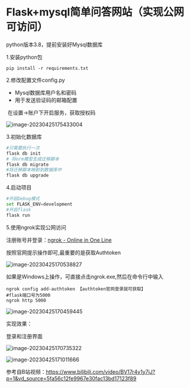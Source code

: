 # Flask+mysql简单问答网站（实现公网可访问）

python版本3.8，提前安装好Mysql数据库

1.安装python包

```
pip install -r requirements.txt
```

2.修改配置文件config.py

- Mysql数据库用户名和密码
- 用于发送验证码的邮箱配置

​		在设置->账户下开启服务，获取授权码

![image-20230425175433004](https://cdn.jsdelivr.net/gh/QHCV/picture-obs/2023.04/image-20230425175433004.png)

3.初始化数据库

```python
#只需要执行一次
flask db init 
# 将orm模型生成迁移脚本
flask db migrate
#将迁移脚本映射到数据库中
flask db upgrade
```

4.启动项目

```python
#开启Debug模式
set FLASK_ENV=development
#开启flask
flask run
```

5.使用ngrok实现公网访问

注册账号并登录：[ngrok - Online in One Line](https://ngrok.com/)

按照官网提示操作即可,最重要的是获取Authtoken

![image-20230425170538827](https://cdn.jsdelivr.net/gh/QHCV/picture-obs/2023.04/image-20230425170538827.png)

如果是Windows上操作，可直接点击ngrok.exe,然后在命令行中输入

```
ngrok config add-authtoken 【authtoken官网登录就可获取】
#flask端口号为5000
ngrok http 5000
```

![image-20230425170459445](https://cdn.jsdelivr.net/gh/QHCV/picture-obs/2023.04/image-20230425170459445.png)

实现效果：

登录和注册界面

![image-20230425170735322](https://cdn.jsdelivr.net/gh/QHCV/picture-obs/2023.04/image-20230425170735322.png)

![image-20230425171011666](https://cdn.jsdelivr.net/gh/QHCV/picture-obs/2023.04/image-20230425171011666.png)

参考自B站视频：https://www.bilibili.com/video/BV17r4y1y7jJ?p=1&vd_source=5fa56c12fe9967e30fac13bd17123f89